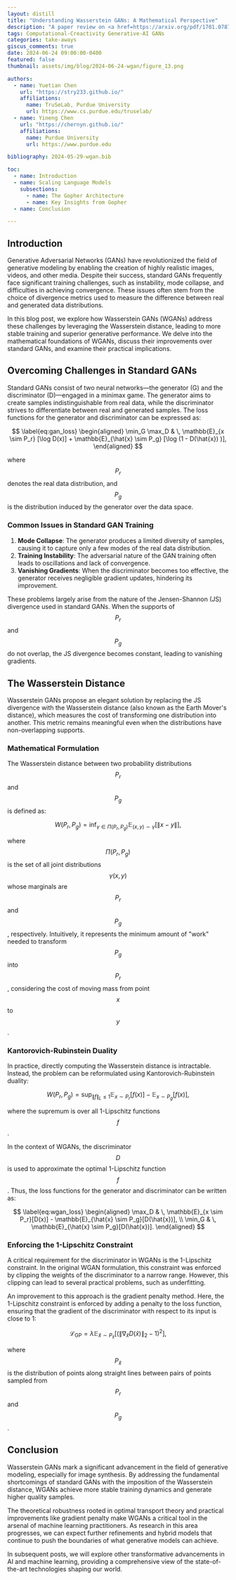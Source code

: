 ```yaml
---
layout: distill
title: "Understanding Wasserstein GANs: A Mathematical Perspective"
description: "A paper review on <a href=https://arxiv.org/pdf/1701.07875>Wasserstein GAN</a>"
tags: Computational-Creactivity Generative-AI GANs
categories: take-aways
giscus_comments: true
date: 2024-06-24 09:00:00-0400
featured: false
thumbnail: assets/img/blog/2024-06-24-wgan/figure_13.png

authors:
  - name: Yuetian Chen
    url: "https://stry233.github.io/"
    affiliations:
      name: TruSeLab, Purdue University
      url: https://www.cs.purdue.edu/truselab/
  - name: Yineng Chen
    url: "https://chernyn.github.io/"
    affiliations:
      name: Purdue University
      url: https://www.purdue.edu

bibliography: 2024-05-29-wgan.bib

toc:
  - name: Introduction 
  - name: Scaling Language Models
    subsections:
      - name: The Gopher Architecture
      - name: Key Insights from Gopher
  - name: Conclusion

---
```


## Introduction

Generative Adversarial Networks (GANs)<d-cite key="goodfellow2014generative"></d-cite> have revolutionized the field of generative modeling by enabling the creation of highly realistic images, videos, and other media. Despite their success, standard GANs frequently face significant training challenges, such as instability, mode collapse, and difficulties in achieving convergence. These issues often stem from the choice of divergence metrics used to measure the difference between real and generated data distributions.

In this blog post, we explore how Wasserstein GANs (WGANs)<d-cite key="arjovsky2017wasserstein"></d-cite> address these challenges by leveraging the Wasserstein distance, leading to more stable training and superior generative performance. We delve into the mathematical foundations of WGANs, discuss their improvements over standard GANs, and examine their practical implications.

## Overcoming Challenges in Standard GANs

Standard GANs consist of two neural networks—the generator (G) and the discriminator (D)—engaged in a minimax game. The generator aims to create samples indistinguishable from real data, while the discriminator strives to differentiate between real and generated samples. The loss functions for the generator and discriminator can be expressed as:

$$
\label{eq:gan_loss}
\begin{aligned}
\min_G \max_D & \, \mathbb{E}_{x \sim P_r} [\log D(x)] + \mathbb{E}_{\hat{x} \sim P_g} [\log (1 - D(\hat{x}) )],
\end{aligned}
$$

where $$P_r$$ denotes the real data distribution, and $$P_g$$ is the distribution induced by the generator over the data space.

### Common Issues in Standard GAN Training

1. **Mode Collapse**: The generator produces a limited diversity of samples, causing it to capture only a few modes of the real data distribution.
2. **Training Instability**: The adversarial nature of the GAN training often leads to oscillations and lack of convergence.
3. **Vanishing Gradients**: When the discriminator becomes too effective, the generator receives negligible gradient updates, hindering its improvement.

These problems largely arise from the nature of the Jensen-Shannon (JS) divergence used in standard GANs. When the supports of $$P_r$$ and $$P_g$$ do not overlap, the JS divergence becomes constant, leading to vanishing gradients.

## The Wasserstein Distance

Wasserstein GANs propose an elegant solution by replacing the JS divergence with the Wasserstein distance (also known as the Earth Mover's distance), which measures the cost of transforming one distribution into another. This metric remains meaningful even when the distributions have non-overlapping supports.

### Mathematical Formulation

The Wasserstein distance between two probability distributions $$P_r$$ and $$P_g$$ is defined as:

$$
\label{eq:wasserstein}
W(P_r, P_g) = \inf_{\gamma \in \Pi(P_r, P_g)} \mathbb{E}_{(x, y) \sim \gamma}[\|x - y\|],
$$

where $$\Pi(P_r, P_g)$$ is the set of all joint distributions $$\gamma(x, y)$$ whose marginals are $$P_r$$ and $$P_g$$, respectively. Intuitively, it represents the minimum amount of "work" needed to transform $$P_g$$ into $$P_r$$, considering the cost of moving mass from point $$x$$ to $$y$$.

### Kantorovich-Rubinstein Duality

In practice, directly computing the Wasserstein distance is intractable. Instead, the problem can be reformulated using Kantorovich-Rubinstein duality<d-cite key="villani2009optimal"></d-cite>:

$$
\label{eq:kantorovich}
W(P_r, P_g) = \sup_{\|f\|_L \leq 1} \mathbb{E}_{x \sim P_r}[f(x)] - \mathbb{E}_{x \sim P_g}[f(x)],
$$

where the supremum is over all 1-Lipschitz functions $$f$$.

In the context of WGANs, the discriminator $$D$$ is used to approximate the optimal 1-Lipschitz function $$f$$. Thus, the loss functions for the generator and discriminator can be written as:

$$
\label{eq:wgan_loss}
\begin{aligned}
\max_D & \, \mathbb{E}_{x \sim P_r}[D(x)] - \mathbb{E}_{\hat{x} \sim P_g}[D(\hat{x})], \\
\min_G & \, \mathbb{E}_{\hat{x} \sim P_g}[D(\hat{x})].
\end{aligned}
$$

### Enforcing the 1-Lipschitz Constraint

A critical requirement for the discriminator in WGANs is the 1-Lipschitz constraint. In the original WGAN formulation, this constraint was enforced by clipping the weights of the discriminator to a narrow range. However, this clipping can lead to several practical problems, such as underfitting.

An improvement to this approach is the gradient penalty method<d-cite key="gulrajani2017improved"></d-cite>. Here, the 1-Lipschitz constraint is enforced by adding a penalty to the loss function, ensuring that the gradient of the discriminator with respect to its input is close to 1:

$$
\label{eq:gradient_penalty}
\mathcal{L}_{\text{GP}} = \lambda \mathbb{E}_{\hat{x} \sim P_{\hat{x}}}\left[(\|\nabla_{\hat{x}} D(\hat{x})\|_2 - 1)^2\right],
$$

where $$P_{\hat{x}}$$ is the distribution of points along straight lines between pairs of points sampled from $$P_r$$ and $$P_g$$.

## Conclusion

Wasserstein GANs mark a significant advancement in the field of generative modeling, especially for image synthesis. By addressing the fundamental shortcomings of standard GANs with the imposition of the Wasserstein distance, WGANs achieve more stable training dynamics and generate higher quality samples.

The theoretical robustness rooted in optimal transport theory and practical improvements like gradient penalty make WGANs a critical tool in the arsenal of machine learning practitioners. As research in this area progresses, we can expect further refinements and hybrid models that continue to push the boundaries of what generative models can achieve.

In subsequent posts, we will explore other transformative advancements in AI and machine learning, providing a comprehensive view of the state-of-the-art technologies shaping our world.